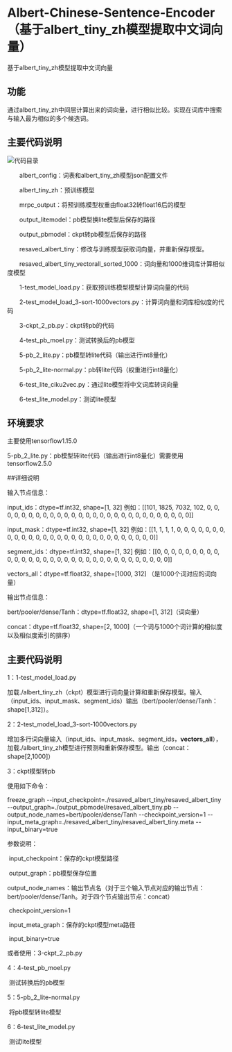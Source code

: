 # Albert-Chinese-Sentence-Encoder（基于albert_tiny_zh模型提取中文词向量）

基于albert_tiny_zh模型提取中文词向量

## 功能

通过albert_tiny_zh中间层计算出来的词向量，进行相似比较。实现在词库中搜索与输入最为相似的多个候选词。

## 主要代码说明

![代码目录](D:\PythonWorkSpace\MyPythonProject\albert_zh-master-V2\Albert-Chinese-Sentence-Encoder.assets\代码目录-1681981802702-2.jpg)

&emsp;&emsp;albert_config：词表和albert_tiny_zh模型json配置文件

&emsp;&emsp;albert_tiny_zh：预训练模型

&emsp;&emsp;mrpc_output：将预训练模型权重由float32转float16后的模型

&emsp;&emsp;output_litemodel：pb模型换lite模型后保存的路径

&emsp;&emsp;output_pbmodel：ckpt转pb模型后保存的路径

&emsp;&emsp;resaved_albert_tiny：修改与训练模型获取词向量，并重新保存模型。

&emsp;&emsp;resaved_albert_tiny_vectorall_sorted_1000：词向量和1000维词库计算相似度模型

&emsp;&emsp;1-test_model_load.py：获取预训练模型模型计算词向量的代码

&emsp;&emsp;2-test_model_load_3-sort-1000vectors.py：计算词向量和词库相似度的代码

&emsp;&emsp;3-ckpt_2_pb.py：ckpt转pb的代码

&emsp;&emsp;4-test_pb_moel.py：测试转换后的pb模型

&emsp;&emsp;5-pb_2_lite.py：pb模型转lite代码（输出进行int8量化）

&emsp;&emsp;5-pb_2_lite-normal.py：pb转lite代码（权重进行int8量化）

&emsp;&emsp;6-test_lite_ciku2vec.py：通过lite模型将中文词库转词向量

&emsp;&emsp;6-test_lite_model.py：测试lite模型

## 环境要求

主要使用tensorflow1.15.0

5-pb_2_lite.py：pb模型转lite代码（输出进行int8量化）需要使用tensorflow2.5.0

##详细说明

输入节点信息：

input_ids：dtype=tf.int32, shape=[1, 32]    例如：[[101, 1825, 7032, 102, 0, 0, 0, 0, 0, 0, 0, 0, 0, 0, 0, 0, 0, 0, 0, 0, 0, 0, 0, 0, 0, 0, 0, 0, 0, 0, 0, 0]]

input_mask：dtype=tf.int32, shape=[1, 32]   例如：[[1, 1, 1, 1, 0, 0, 0, 0, 0, 0, 0, 0, 0, 0, 0, 0, 0, 0, 0, 0, 0, 0, 0, 0, 0, 0, 0, 0, 0, 0, 0, 0]]

segment_ids：dtype=tf.int32, shape=[1, 32]  例如：[[0, 0, 0, 0, 0, 0, 0, 0, 0, 0, 0, 0, 0, 0, 0, 0, 0, 0, 0, 0, 0, 0, 0, 0, 0, 0, 0, 0, 0, 0, 0, 0]]

vectors_all：dtype=tf.float32, shape=[1000, 312]  （是1000个词对应的词向量）

输出节点信息：

bert/pooler/dense/Tanh：dtype=tf.float32, shape=[1, 312]（词向量）

concat：dtype=tf.float32, shape=[2, 1000]（一个词与1000个词计算的相似度以及相似度索引的排序）

## 主要代码说明

1：1-test_model_load.py

​		加载./albert_tiny_zh（ckpt）模型进行词向量计算和重新保存模型。输入（input_ids、input_mask、segment_ids）输出（bert/pooler/dense/Tanh：shape[1,312]）。

2：2-test_model_load_3-sort-1000vectors.py

​		增加多行词向量输入（input_ids、input_mask、segment_ids，**vectors_all**），加载./albert_tiny_zh模型进行预测和重新保存模型。输出（concat：shape[2,1000]）

3：ckpt模型转pb

使用如下命令：

freeze_graph --input_checkpoint=./resaved_albert_tiny/resaved_albert_tiny --output_graph=./output_pbmodel/resaved_albert_tiny.pb --output_node_names=bert/pooler/dense/Tanh --checkpoint_version=1 --input_meta_graph=./resaved_albert_tiny/resaved_albert_tiny.meta --input_binary=true

参数说明：

​		input_checkpoint：保存的ckpt模型路径

​		output_graph：pb模型保存位置

​		output_node_names：输出节点名（对于三个输入节点对应的输出节点：bert/pooler/dense/Tanh。对于四个节点输出节点：concat）

​		checkpoint_version=1

​		input_meta_graph：保存的ckpt模型meta路径

​		input_binary=true

或者使用：3-ckpt_2_pb.py

4：4-test_pb_moel.py

​		测试转换后的pb模型

5：5-pb_2_lite-normal.py

​		将pb模型转lite模型

6：6-test_lite_model.py

​		测试lite模型

​		